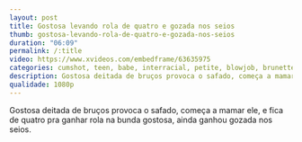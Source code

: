 ```yaml
---
layout: post
title: Gostosa levando rola de quatro e gozada nos seios
thumb: gostosa-levando-rola-de-quatro-e-gozada-nos-seios
duration: "06:09"
permalink: /:title
video: https://www.xvideos.com/embedframe/63635975
categories: cumshot, teen, babe, interracial, petite, blowjob, brunette, doggystyle, amateur, big-ass, indian, college, couple, small-tits
description: Gostosa deitada de bruços provoca o safado, começa a mamar ele, e fica de quatro pra ganhar rola na bunda gostosa, ainda ganhou gozada nos seios.
qualidade: 1080p
---
```

Gostosa deitada de bruços provoca o safado, começa a mamar ele, e fica de quatro pra ganhar rola na bunda gostosa, ainda ganhou gozada nos seios.